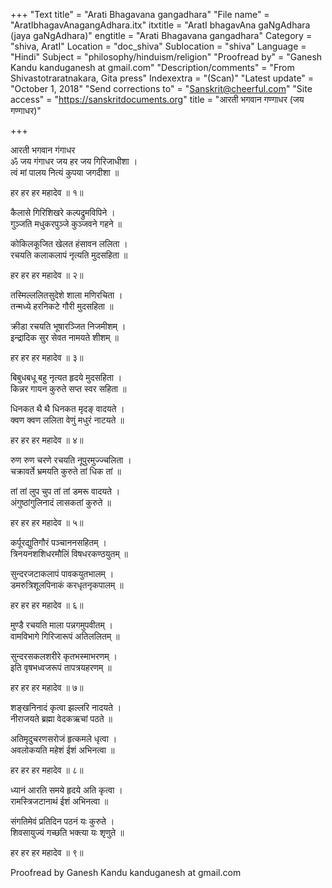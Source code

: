 +++
"Text title" = "Arati Bhagavana gangadhara"
"File name" = "AratIbhagavAnagangAdhara.itx"
itxtitle = "AratI bhagavAna gaNgAdhara (jaya gaNgAdhara)"
engtitle = "Arati Bhagavana gangadhara"
Category = "shiva, AratI"
Location = "doc_shiva"
Sublocation = "shiva"
Language = "Hindi"
Subject = "philosophy/hinduism/religion"
"Proofread by" = "Ganesh Kandu kanduganesh at gmail.com"
"Description/comments" = "From Shivastotraratnakara, Gita press"
Indexextra = "(Scan)"
"Latest update" = "October 1, 2018"
"Send corrections to" = "Sanskrit@cheerful.com"
"Site access" = "https://sanskritdocuments.org"
title = "आरती भगवान गण्गाधर (जय गण्गाधर)"

+++
  
 आरती भगवान गंगाधर   
ॐ जय गंगाधर जय हर जय गिरिजाधीशा ।  
त्वं मां पालय नित्यं कुपया जगदीशा ॥  
  
हर हर हर महादेव ॥ १॥  
  
कैलासे गिरिशिखरे कल्पद्रुमविपिने  ।  
गुञ्जति मधुकरपुञ्जे कुञ्जवने गहने ॥  
  
कोकिलकूजित खेलत हंसावन ललिता ।  
रचयति कलाकलापं नृत्यति मुदसहिता ॥  
  
हर हर हर महादेव ॥ २॥  
  
तस्मिल्ललितसुदेशे शाला मणिरचिता ।  
तन्मध्ये हरनिकटे गौरी मुदसहिता ॥  
  
क्रीडा रचयति भूषारञ्जित निजमीशम् ।  
इन्द्रादिक सुर सेवत नामयते शीशम् ॥  
  
हर हर हर महादेव ॥ ३॥  
  
बिबुधबधू बहु नृत्यत हृदये मुदसहिता ।  
किन्नर गायन कुरुते सप्त स्वर सहिता ॥  
  
धिनकत थै थै धिनकत मृदङ् वादयते ।  
क्वण क्वण ललिता वेणुं मधुरं नाटयते ॥  
  
हर हर हर महादेव ॥ ४॥  
  
रुण रुण चरणे रचयति नूपुरमुज्ज्चलिता ।  
चक्रावर्ते भ्रमयति कुरुते तां धिक तां ॥  
  
तां तां लुप चुप तां तां डमरू वादयते ।  
अंगुष्ठांगुलिनादं लासकतां कुरुते ॥  
  
हर हर हर महादेव ॥ ५॥  
  
कर्पूरद्युतिगौरं पञ्चाननसहितम् ।  
त्रिनयनशशिधरमौलिं विषधरकण्ठयुतम् ॥  
  
सुन्दरजटाकलापं पावकयुतभालम् ।  
डमरुत्रिशूलपिनाकं करधृतनृकपालम् ॥  
  
हर हर हर महादेव ॥ ६॥  
  
मुण्डै रचयति माला पन्नगमुपवीतम् ।  
वामविभागे गिरिजारूपं अतिललितम् ॥  
  
सुन्दरसकलशरीरे कृतभस्माभरणम् ।  
इति वृषभध्वजरूपं तापत्रयहरणम् ॥  
  
हर हर हर महादेव ॥ ७॥  
  
शङ्खनिनादं कृत्वा झल्लरि नादयते ।  
नीराजयते ब्रह्मा वेदकऋचां पठते ॥  
  
अतिमृदुचरणसरोजं हृत्कमले धृत्वा ।  
अवलोकयति महेशं ईशं अभिनत्वा ॥  
  
हर हर हर महादेव ॥ ८॥  
  
ध्यानं आरति समये हृदये अति कृत्वा ।  
रामस्त्रिजटानाथं ईशं अभिनत्वा ॥  
  
संगतिमेवं प्रतिदिन पठनं यः कुरुते ।  
शिवसायुज्यं गच्छति भक्त्या यः श‍ृणुते ॥  
  
हर हर हर महादेव ॥ ९॥  
  
  
Proofread by Ganesh Kandu kanduganesh at gmail.com  
  
